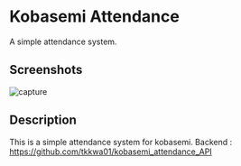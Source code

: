 # Kobasemi Attendance
A simple attendance system.

## Screenshots
![capture](https://github.com/tkkwa01/kobasemi_attendance_front/assets/130450932/7c47dd9f-2e7a-4dd4-bfc9-60f183d102a5)

## Description
This is a simple attendance system for kobasemi.
Backend : https://github.com/tkkwa01/kobasemi_attendance_API